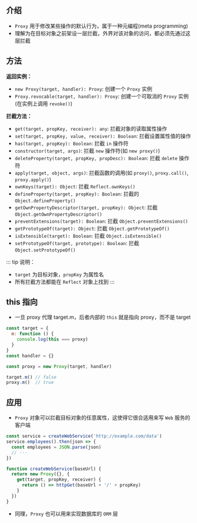 ## 介绍

+ `Proxy` 用于修改某些操作的默认行为，属于一种元编程(meta programming)
+ 理解为在目标对象之前架设一层拦截，外界对该对象的访问，都必须先通过这层拦截


## 方法

**返回实例：**

+ `new Proxy(target, handler): Proxy`: 创建一个 `Proxy` 实例
+ `Proxy.revocable(target, handler): Proxy`: 创建一个可取消的 `Proxy` 实例(在实例上调用 `revoke()`)

**拦截方法：**

+ `get(target, propKey, receiver): any`: 拦截对象的读取属性操作
+ `set(target, propKey, value, receiver): Boolean`: 拦截设置属性值的操作
+ `has(target, propKey): Boolean`: 拦截 `in` 操作符
+ `constructor(target, args)`: 拦截 `new` 操作符(如 `new proxy()`)
+ `deleteProperty(target, propKey, propDesc): Boolean`: 拦截 `delete` 操作符
+ `apply(target, object, args)`: 拦截函数的调用(如 `proxy()`, `proxy.call()`, `proxy.apply()`)
+ `ownKeys(target): Object`: 拦截 `Reflect.ownKeys()`
+ `defineProperty(target, propKey): Boolean`: 拦截的 `Object.defineProperty()`
+ `getOwnPropertyDescriptor(target, propKey): Object`: 拦截 `Object.getOwnPropertyDescriptor()`
+ `preventExtensions(target): Boolean`: 拦截 `Object.preventExtensions()`
+ `getPrototypeOf(target): Object`: 拦截 `Object.getPrototypeOf()`
+ `isExtensible(target): Boolean`: 拦截 `Object.isExtensible()`
+ `setPrototypeOf(target, prototype): Boolean`: 拦截 `Object.setPrototypeOf()`


::: tip 说明：
+ `target` 为目标对象，`propKey` 为属性名
+ 所有拦截方法都能在 `Reflect` 对象上找到
:::


## this 指向

+ 一旦 proxy 代理 target.m，后者内部的 `this` 就是指向 proxy，而不是 target

```js
const target = {
  m: function () {
    console.log(this === proxy)
  }
}
const handler = {}

const proxy = new Proxy(target, handler)

target.m() // false
proxy.m()  // true
```

## 应用

+ `Proxy` 对象可以拦截目标对象的任意属性，这使得它很合适用来写 `Web` 服务的客户端

```js
const service = createWebService('http://example.com/data')
service.employees().then(json => {
  const employees = JSON.parse(json)
  // ···
})

function createWebService(baseUrl) {
  return new Proxy({}, {
    get(target, propKey, receiver) {
      return () => httpGet(baseUrl + '/' + propKey)
    }
  })
}
```

+ 同理，`Proxy` 也可以用来实现数据库的 `ORM` 层